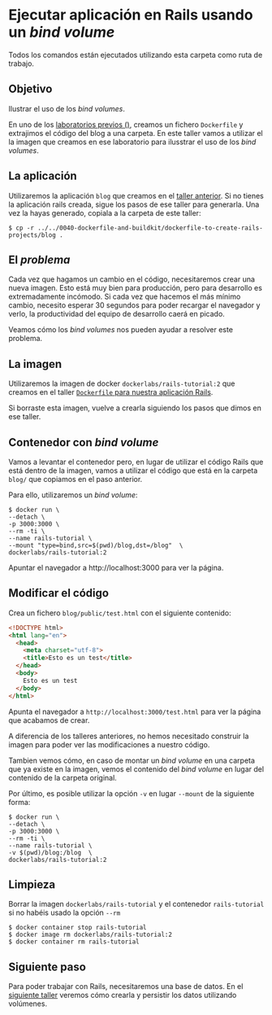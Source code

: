 # Ejecutar aplicación en Rails usando un _bind volume_

Todos los comandos están ejecutados utilizando esta carpeta como ruta de trabajo.

## Objetivo

Ilustrar el uso de los _bind volumes_.

En uno de los [laboratorios previos ()](../../0040-dockerfile-and-builkit/dockerfile-for-our-rails-application), 
creamos un fichero `Dockerfile` y extrajimos el código del blog a una carpeta. En este taller vamos a utilizar el
la imagen que creamos en ese laboratorio para ilusstrar el uso de los _bind volumes_.

## La aplicación

Utilizaremos la aplicación `blog` que creamos en el [taller anterior](../dockerfile-to-create-rails-projects/README_es.md). 
Si no tienes la aplicación rails creada, sigue los pasos de ese taller para generarla.
Una vez la hayas generado, copiala a la carpeta de este taller:

```shell
$ cp -r ../../0040-dockerfile-and-buildkit/dockerfile-to-create-rails-projects/blog .
```

## El _problema_

Cada vez que hagamos un cambio en el código, necesitaremos crear una nueva imagen. Esto está muy bien para
producción, pero para desarrollo es extremadamente incómodo. Si cada vez que hacemos el más mínimo cambio,
necesito esperar 30 segundos para poder recargar el navegador y verlo, la productividad del equipo de desarrollo
caerá en picado.

Veamos cómo los _bind volumes_ nos pueden ayudar a resolver este problema.

## La imagen

Utilizaremos la imagen de docker `dockerlabs/rails-tutorial:2` que creamos en el 
taller [`Dockerfile` para nuestra aplicación Rails](../../0040-dockerfile-and-builkit/dockerfile-for-our-rails-application).  

Si borraste esta imagen, vuelve a crearla siguiendo los pasos que dimos en ese taller.

## Contenedor con _bind volume_

Vamos a levantar el contenedor pero, en lugar de utilizar el código Rails que está dentro de la
imagen, vamos a utilizar el código que está en la carpeta `blog/` que copiamos en el paso anterior.

Para ello, utilizaremos un _bind volume_:

```shell
$ docker run \
--detach \
-p 3000:3000 \
--rm -ti \
--name rails-tutorial \
--mount "type=bind,src=$(pwd)/blog,dst=/blog"  \
dockerlabs/rails-tutorial:2
```
Apuntar el navegador a http://localhost:3000 para ver la página.

## Modificar el código

Crea un fichero `blog/public/test.html` con el siguiente contenido:

```html
<!DOCTYPE html>
<html lang="en">
  <head>
    <meta charset="utf-8">
    <title>Esto es un test</title>
  </head>
  <body>
    Esto es un test
  </body>
</html>
```

Apunta el navegador a `http://localhost:3000/test.html` para ver la página que acabamos de crear.

A diferencia de los talleres anteriores, no hemos necesitado construir la imagen para poder ver
las modificaciones a nuestro código.

Tambien vemos cómo, en caso de montar un _bind volume_ en una carpeta que ya existe en la imagen,
vemos el contenido del _bind volume_ en lugar del contenido de la carpeta original.

Por último, es posible utilizar la opción `-v` en lugar `--mount` de la siguiente forma:

```shell
$ docker run \
--detach \
-p 3000:3000 \
--rm -ti \
--name rails-tutorial \
-v $(pwd)/blog:/blog  \
dockerlabs/rails-tutorial:2
```

## Limpieza

Borrar la imagen `dockerlabs/rails-tutorial` y el contenedor `rails-tutorial` si no habéis usado la opción `--rm`

```shell
$ docker container stop rails-tutorial
$ docker image rm dockerlabs/rails-tutorial:2
$ docker container rm rails-tutorial
```

## Siguiente paso

Para poder trabajar con Rails, necesitaremos una base de datos. En el [siguiente taller](../labs\0050-volumes\rails-app-with-bind-volume/README_es.md) veremos cómo crearla y persistir los datos utilizando volúmenes.